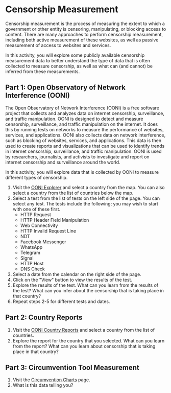 # Censorship Measurement

Censorship measurement is the process of measuring the extent to which a
government or other entity is censoring, manipulating, or blocking access to
content. There are many approaches to perform censorship measurement,
including both active measurement of these websites, as well as passive
measurement of access to websites and services.

In this activity, you will explore some publicly available censorship
measurement data to better understand the type of data that is often
collected to measure censorship, as well as what can (and cannot) be inferred
from these measurements.

## Part 1: Open Observatory of Network Interference (OONI)

The Open Observatory of Network Interference (OONI) is a free software project
that collects and analyzes data on internet censorship, surveillance, and
traffic manipulation. OONI is designed to detect and measure censorship,
surveillance, and traffic manipulation on the internet. It does this by
running tests on networks to measure the performance of websites, services,
and applications. OONI also collects data on network interference, such as
blocking of websites, services, and applications. This data is then used to
create reports and visualizations that can be used to identify trends in
internet censorship, surveillance, and traffic manipulation. OONI is used by
researchers, journalists, and activists to investigate and report on internet
censorship and surveillance around the world.

In this activity, you will explore data that is collected by OONI to measure
different types of censorship.

1. Visit the [OONI Explorer](https://explorer.ooni.org/) and select a country
   from the map. You can also select a country from the list of countries
   below the map.
2. Select a test from the list of tests on the left side of the page. You can 
   select any test. The tests include the following; you may wish to start
   with one of these first.
    * HTTP Request
    * HTTP Header Field Manipulation
    * Web Connectivity
    * HTTP Invalid Request Line
    * NDT
    * Facebook Messenger
    * WhatsApp
    * Telegram
    * Signal
    * HTTP Host
    * DNS Check
3. Select a date from the calendar on the right side of the page.
4. Click on the "View" button to view the results of the test.
5. Explore the results of the test. What can you learn from the results of the
   test? What can you infer about the censorship that is taking place in that
   country?
6. Repeat steps 2-5 for different tests and dates.   

## Part 2: Country Reports

1. Visit the [OONI Country Reports](https://explorer.ooni.org/countries/) and select a
   country from the list of countries.
2. Explore the report for the country that you selected. What can you learn
   from the report? What can you learn about censorship that is taking place
   in that country?

## Part 3: Circumvention Tool Measurement

1. Visit the [Circumvention
   Charts](https://explorer.ooni.org/chart/circumvention) page.
2. What is this data telling you?   
